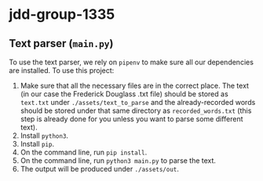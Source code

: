 # jdd-group-1335

## Text parser (`main.py`)
To use the text parser, we rely on `pipenv` to make sure all our dependencies are installed.
To use this project:
1. Make sure that all the necessary files are in the correct place. The text (in our case the Frederick Douglass .txt file) should be stored as `text.txt` under `./assets/text_to_parse` and the already-recorded words should be stored under that same directory as `recorded_words.txt` (this step is already done for you unless you want to parse some different text).
2. Install `python3`.
3. Install `pip`.
4. On the command line, run `pip install`.
5. On the command line, run `python3 main.py` to parse the text.
6. The output will be produced under `./assets/out`.
   